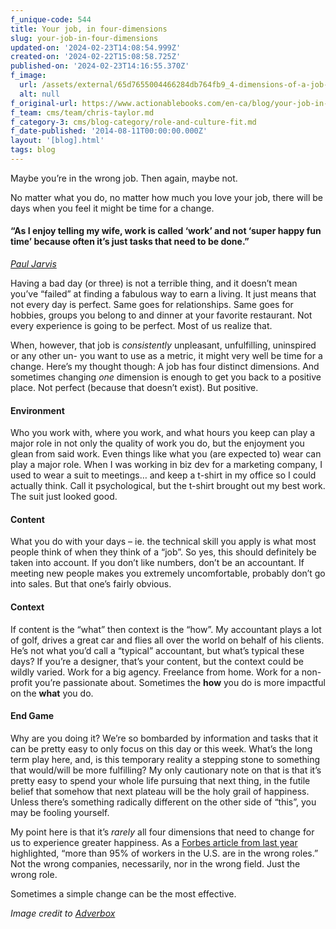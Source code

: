 ```yaml
---
f_unique-code: 544
title: Your job, in four-dimensions
slug: your-job-in-four-dimensions
updated-on: '2024-02-23T14:08:54.999Z'
created-on: '2024-02-22T15:08:58.725Z'
published-on: '2024-02-23T14:16:55.370Z'
f_image:
  url: /assets/external/65d7655004466284db764fb9_4-dimensions-of-a-job-post.png
  alt: null
f_original-url: https://www.actionablebooks.com/en-ca/blog/your-job-in-four-dimensions/
f_team: cms/team/chris-taylor.md
f_category-3: cms/blog-category/role-and-culture-fit.md
f_date-published: '2014-08-11T00:00:00.000Z'
layout: '[blog].html'
tags: blog
---
```


Maybe you’re in the wrong job. Then again, maybe not.

No matter what you do, no matter how much you love your job, there will be days when you feel it might be time for a change.

#### “As I enjoy telling my wife, work is called ‘work’ and not ‘super happy fun time’ because often it’s just tasks that need to be done.”

[_Paul Jarvis_](http://pjrvs.com/a/work)

Having a bad day (or three) is not a terrible thing, and it doesn’t mean you’ve “failed” at finding a fabulous way to earn a living. It just means that not every day is perfect. Same goes for relationships. Same goes for hobbies, groups you belong to and dinner at your favorite restaurant. Not every experience is going to be perfect. Most of us realize that.

When, however, that job is _consistently_ unpleasant, unfulfilling, uninspired or any other un- you want to use as a metric, it might very well be time for a change. Here’s my thought though: A job has four distinct dimensions. And sometimes changing _one_ dimension is enough to get you back to a positive place. Not perfect (because that doesn’t exist). But positive.

#### **Environment**

Who you work with, where you work, and what hours you keep can play a major role in not only the quality of work you do, but the enjoyment you glean from said work. Even things like what you (are expected to) wear can play a major role. When I was working in biz dev for a marketing company, I used to wear a suit to meetings… and keep a t-shirt in my office so I could actually think. Call it psychological, but the t-shirt brought out my best work. The suit just looked good.

#### **Content**

What you do with your days – ie. the technical skill you apply is what most people think of when they think of a “job”. So yes, this should definitely be taken into account. If you don’t like numbers, don’t be an accountant. If meeting new people makes you extremely uncomfortable, probably don’t go into sales. But that one’s fairly obvious.

#### **Context**

If content is the “what” then context is the “how”. My accountant plays a lot of golf, drives a great car and flies all over the world on behalf of his clients. He’s not what you’d call a “typical” accountant, but what’s typical these days? If you’re a designer, that’s your content, but the context could be wildly varied. Work for a big agency. Freelance from home. Work for a non-profit you’re passionate about. Sometimes the **how** you do is more impactful on the **what** you do.

#### **End Game**

Why are you doing it? We’re so bombarded by information and tasks that it can be pretty easy to only focus on this day or this week. What’s the long term play here, and, is this temporary reality a stepping stone to something that would/will be more fulfilling? My only cautionary note on that is that it’s pretty easy to spend your whole life pursuing that next thing, in the futile belief that somehow that next plateau will be the holy grail of happiness. Unless there’s something radically different on the other side of “this”, you may be fooling yourself.

My point here is that it’s _rarely_ all four dimensions that need to change for us to experience greater happiness. As a [Forbes article from last year](http://www.forbes.com/sites/louisefron/2013/09/13/why-you-cant-find-a-job-you-love/) highlighted, “more than 95% of workers in the U.S. are in the wrong roles.” Not the wrong companies, necessarily, nor in the wrong field. Just the wrong role.

Sometimes a simple change can be the most effective.

_Image credit to_ [_Adverbox_](http://www.adverbox.com/ads/monstercom-wrong-job/)
